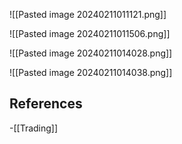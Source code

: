 
![[Pasted image 20240211011121.png]]

![[Pasted image 20240211011506.png]]

![[Pasted image 20240211014028.png]]

![[Pasted image 20240211014038.png]]


## References
<!-- Links to pages not referenced in the content -->
-[[Trading]]
